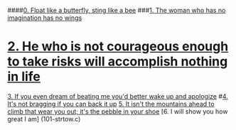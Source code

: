 ####[0. Float like a butterfly, sting like a bee](0-create_array.c)
###[1. The woman who has no imagination has no wings](1-strdup.c)
# [2. He who is not courageous enough to take risks will accomplish nothing in life](2-str_concat.c)
[3. If you even dream of beating me you'd better wake up and apologize](3-alloc_grid.c)
#[4. It's not bragging if you can back it up](4-free_grid.c)
                [5. It isn't the mountains ahead to climb that wear you out; it's the pebble in your shoe](100-argstostr.c)
[6. I will show you how great I am] (101-strtow.c)
  